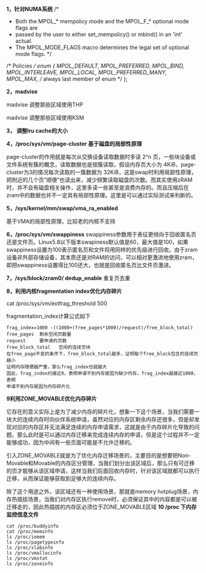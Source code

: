 **1，针对NUMA系统**
/*

* Both the MPOL_* mempolicy mode and the MPOL_F_* optional mode flags are
* passed by the user to either set_mempolicy() or mbind() in an 'int' actual.
* The MPOL_MODE_FLAGS macro determines the legal set of optional mode flags.
  */

/* Policies */
enum {
    MPOL_DEFAULT,
    MPOL_PREFERRED,
    MPOL_BIND,
    MPOL_INTERLEAVE,
    MPOL_LOCAL,
    MPOL_PREFERRED_MANY,
    MPOL_MAX,    /* always last member of enum */
};

**2，madvise**

madvise 调整那些区域使用THP

madvise 调整那些区域使用KSM

**3， 调整lru cache的大小**

**4，/proc/sys/vm/page-cluster 基于磁盘的局部性原理**

page-cluster的作用就是每次从交换设备读取数据时多读 2^n 页，一些块设备或文件系统有簇的概念，读取数据也是按簇读取，假设内存页大小为 4KiB，page-cluster为3的情况每次读取的一簇数据为 32KiB，这是swap时利用局部性原理，把附近的几个页“顺便”也读出来，减少频繁读取磁盘的次数。而其实使用zRAM时，并不会有磁盘相关操作，这里多读一些甚至是浪费内存的。而且压缩后在zram中的数据也并不一定具有局部性原理。这里是可以通过实际测试来判断的。

**5，/sys/kernel/mm/swap/vma_ra_enabled** 

基于VMA的局部性原理，比较老的内核不支持

**6，/proc/sys/vm/swappiness**
swappiness参数用于表征更倾向于回收匿名页还是文件页。Linux5.8以下版本swapiness默认值是60，最大值是100，如果swappiness设置为100表示匿名页和文件将用同样的优先级进行回收。由于zram设备非外部存储设备，其本质还是对RAM的访问，可以相对更激进地使用zram，即把swappiness设置得比100还大，也就是回收匿名页比文件页激进。

**7，/sys/block/zram0/ dedup_enable**
重复页去重

**8，利用内核fragmentation index优化内存碎片**

cat /proc/sys/vm/extfrag_threshold
500

fragmentation_index计算公式如下

```textile
frag_index=1000 -((1000+(free_pages*1000)/request)/free_block_total)
free_pages  剩余空闲页数量
request     要申请的页数
free_block_total   空闲的连续页块
在free_page不变的条件下，free_block_total越多，证明每个free_block包含的连续页越小
证明内存随便越严重，那么frag_index也就越大
因此，frag_index约接近0，表明申请不到内存是因为缺少内存，frag_index越接近1000，表明
申请不到内存是因为内存碎片化
```

**9利用ZONE_MOVABLE优化内存碎片**

它存在的意义实际上是为了减少内存的碎片化，想象一下这个场景，当我们需要一块大的连续内存时向伙伴系统申请，虽然对应的内存区剩余内存还很多，但是却发现对应的内存区并无法满足连续的内存申请需求，这就是由于内存碎片化导致的问题。那么此时是可以通过内存迁移来完成连续内存的申请，但是这个过程并不一定能够成功，因为中间有一些页面可能是不允许迁移的。

引入ZONE_MOVABLE就是为了优化内存迁移场景的，主要目的是想要把Non-Movable和Movable的内存区分管理，当我们划分出该区域后，那么只有可迁移的页才能够从该区域申请，这样当我们后面回收内存时，针对该区域就都可以执行迁移，从而保证能够获取到足够大的连续内存。

除了这个用途之外，该区域还有一种使用场景，那就是memory hotplug场景，内存热插拔场景，当我们对内存区执行remove时，必须保证其中的内容都是可以被迁移走的，因此热插拔的内存区必须位于ZONE_MOVABLE区域
**10 /proc 下内存监控信息文件**

```textile
cat /proc/buddyinfo
cat /proc/meminfo
ls /proc/iomem
ls /proc/pagetypeinfo
ls /proc/slabinfo
ls /proc/vmallocinfo
ls /proc/vmstat
ls /proc/zoneinfo
```
